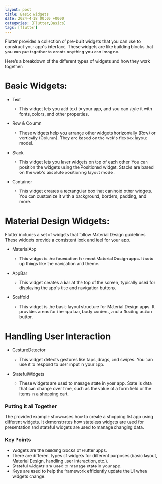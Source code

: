 ```yaml
---
layout: post
title: Basic widgets
date: 2024-4-18 00:00 +0000
categories: [Flutter,Basics]
tags: [flutter]
---
```


Flutter provides a collection of pre-built widgets that you can use to construct your app's interface. These widgets are like building blocks that you can put together to create anything you can imagine.

Here's a breakdown of the different types of widgets and how they work together:

# Basic Widgets:

- Text
   - This widget lets you add text to your app, and you can style it with fonts, colors, and other properties.

- Row & Column
  - These widgets help you arrange other widgets horizontally (Row) or vertically (Column). They are based on the web's flexbox layout model.

- Stack
  - This widget lets you layer widgets on top of each other. You can position the widgets using the Positioned widget. Stacks are based on the web's absolute positioning layout model.

- Container 
  - This widget creates a rectangular box that can hold other widgets. You can customize it with a background, borders, padding, and more.

# Material Design Widgets:

Flutter includes a set of widgets that follow Material Design guidelines. These widgets provide a consistent look and feel for your app.

- MaterialApp
  - This widget is the foundation for most Material Design apps. It sets up things like the navigation and theme.

- AppBar
  - This widget creates a bar at the top of the screen, typically used for displaying the app's title and navigation buttons.

- Scaffold 
  - This widget is the basic layout structure for Material Design apps. It provides areas for the app bar, body content, and a floating action button.

# Handling User Interaction

- GestureDetector 
  - This widget detects gestures like taps, drags, and swipes. You can use it to respond to user input in your app.

- StatefulWidgets
  - These widgets are used to manage state in your app. State is data that can change over time, such as the value of a form field or the items in a shopping cart.

### Putting it all Together

The provided example showcases how to create a shopping list app using different widgets. It demonstrates how stateless widgets are used for presentation and stateful widgets are used to manage changing data.

### Key Points

- Widgets are the building blocks of Flutter apps.
- There are different types of widgets for different purposes (basic layout, Material Design, handling user interaction, etc.).
- Stateful widgets are used to manage state in your app.
- Keys are used to help the framework efficiently update the UI when widgets change.